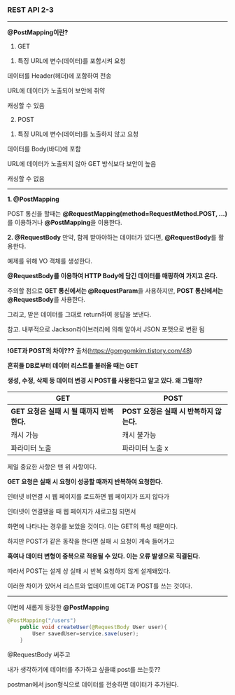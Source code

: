 ### REST API 2-3
___

**@PostMapping이란?**
1. GET
1) 특징
URL에 변수(데이터)를 포함시켜 요청

데이터를 Header(헤더)에 포함하여 전송

URL에 데이터가 노출되어 보안에 취약

캐싱할 수 있음

2. POST
1) 특징
URL에 변수(데이터)를 노출하지 않고 요청

데이터를 Body(바디)에 포함

URL에 데이터가 노출되지 않아 GET 방식보다 보안이 높음

캐싱할 수 없음
___

**1. @PostMapping**

POST 통신을 할때는 **@RequestMapping(method=RequestMethod.POST, ...)** 를 이용하거나 **@PostMapping**을 이용한다.

**2. @RequestBody**
만약, 함께 받아야하는 데이터가 있다면, **@RequestBody**를 활용한다.

예제를 위해 VO 객체를 생성한다.

**@RequestBody를 이용하여 HTTP Body에 담긴 데이터를 매핑하여 가지고 온다.**

주의할 점으로 **GET 통신에서는 @RequestParam**을 사용하지만, **POST 통신에서는 @RequestBody**를 사용한다.
 

그리고, 받은 데이터를 그대로 return하여 응답을 보낸다.

참고. 내부적으로 Jackson라이브러리에 의해 알아서 JSON 포맷으로 변환 됨

___

**!GET과 POST의 차이???**
출처(https://gomgomkim.tistory.com/48)

**흔히들 DB로부터 데이터 리스트를 불러올 때는 GET**

**생성, 수정, 삭제 등 데이터 변경 시 POST를 사용한다고 알고 있다. 왜 그럴까?**

| GET | POST |
| ------------ | ------------- |
| **GET 요청은 실패 시 될 때까지 반복한다.** | **POST 요청은 실패 시 반복하지 않는다.**  |
| 캐시 가능 | 캐시 불가능  |
| 파라미터 노출 | 파라미터 노출 x |

제일 중요한 사항은 맨 위 사항이다.

**GET 요청은 실패 시 요청이 성공할 때까지 반복하여 요청한다.**

인터넷 비연결 시 웹 페이지를 로드하면 웹 페이지가 뜨지 않다가

인터넷이 연결됐을 때 웹 페이지가 새로고침 되면서

화면에 나타나는 경우를 보았을 것이다. 이는 GET의 특성 때문이다.


하지만 POST가 같은 동작을 한다면 실패 시 요청이 계속 들어가고

**혹여나 데이터 변형이 중복으로 적용될 수 있다. 이는 오류 발생으로 직결된다.**

따라서 POST는 설계 상 실패 시 반복 요청하지 않게 설계돼있다.

이러한 차이가 있어서 리스트와 업데이트에 GET과 POST를 쓰는 것이다.  

___
이번에 새롭게 등장한 **@PostMapping**

```java
@PostMapping("/users")
    public void createUser(@RequestBody User user){
        User savedUser=service.save(user);
    }
```

@RequestBody 써주고

내가 생각하기에 데이터를 추가하고 싶을떄 post를 쓰는듯??

postman에서 json형식으로 데이터를 전송하면 데이터가 추가된다.